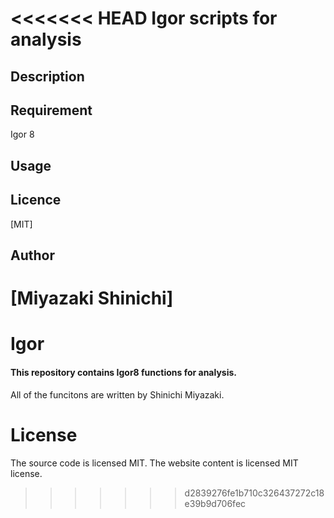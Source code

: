 <<<<<<< HEAD
Igor scripts for analysis
==

## Description


## Requirement
Igor 8

## Usage

## Licence

[MIT]

## Author

[Miyazaki Shinichi]
=======
# Igor
#### This repository contains Igor8 functions for analysis. 
All of the funcitons are written by Shinichi Miyazaki.

# License
The source code is licensed MIT. The website content is licensed MIT license.
>>>>>>> d2839276fe1b710c326437272c18e39b9d706fec
